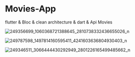 # Movies-App
flutter &amp; Bloc &amp; clean architecture &amp; dart &amp; Api Movies



![249356699_1060368721388645_2810738332436655026_n](https://user-images.githubusercontent.com/67502781/139074297-b0043844-7883-4114-89d5-4fe4d5d03fa5.jpg)

![249787598_1497814160595411_4241603636804930403_n](https://user-images.githubusercontent.com/67502781/139074316-dbb0bd81-6b24-45b3-8dda-5f0ef8e90240.jpg)

![249346511_3066444430292949_2801226165499485662_n](https://user-images.githubusercontent.com/67502781/139074329-7b276afe-f593-49e5-ae34-19a4ac188eaf.jpg)
